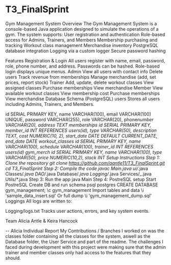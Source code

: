 # T3_FinalSprint

Gym Management System
Overview
The Gym Management System is a console-based Java application designed to simulate the operations of a gym. The system supports: User registration and authentication Role-based access for Admins, Trainers, and Members Membership purchasing and tracking Workout class management Merchandise inventory PostgreSQL database integration Logging via a custom logger Secure password hashing

Features
Registration & Login
All users register with name, email, password, role, phone number, and address.
Passwords can be hashed.
Role-based login displays unique menus.
Admin
View all users with contact info
Delete users
Track revenue from memberships
Manage merchandise (add, set prices, report stock)
Trainer
Add, update, delete workout classes
View assigned classes
Purchase memberships
View merchandise
Member
View available workout classes
View membership cost
Purchase memberships
View merchandise
Database Schema (PostgreSQL)
users
Stores all users including Admins, Trainers, and Members.

id SERIAL PRIMARY KEY,
name VARCHAR(100),
email VARCHAR(100) UNIQUE,
password VARCHAR(255),
role VARCHAR(20),
phone*number VARCHAR(20),
address TEXT
memberships
id SERIAL PRIMARY KEY,
member_id INT REFERENCES users(id),
type VARCHAR(50),
description TEXT,
cost NUMERIC(10, 2),
start_date DATE DEFAULT CURRENT_DATE,
end_date DATE
workout_classes
id SERIAL PRIMARY KEY,
name VARCHAR(100),
schedule VARCHAR(100),
trainer_id INT REFERENCES users(id)
gym_merch
id SERIAL PRIMARY KEY,
name VARCHAR(100),
type VARCHAR(50),
price NUMERIC(10,2),
stock INT
Setup Instructions
Step 1: Clone the repository
git clone https://github.com/aantle11/T3_FinalSprint.git
cd T3_FinalSprint
Step 2: Compile the code
javac Main.java ui/*.java Classes/_.java DAO/_.java Database/_.java Logging/_.java Services/\_.java Utils/\*.java
Step 3: Run the app
java Main
Step 4: PostreSQL setup
Start PostreSQL
Create DB and run schema
psql postgres
CREATE DATABASE gym_management;
\c gym_management
Import tables and data
\i 'sample_data_insert.sql'
Or full dump
\i 'gym_management_dump.sql'
Loggings
All logs are written to:

Logging/logs.txt
Tracks user actions, errors, and key system events.

Team
Alicia Antle & Keira Hancock

--
Alicia Individual Report
My Contributions / Branches I worked on was the classes folder containing all the classes for the system, aswell as the Database folder, the User Service and part of the readme. The challenges I faced during development with this project were making sure that the admin trainer and member classes only had access to the features that they should.
